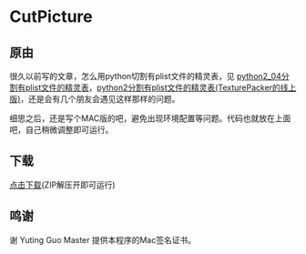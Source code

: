 # CutPicture

## 原由

很久以前写的文章，怎么用python切割有plist文件的精灵表，见 [python2_04分割有plist文件的精灵表](http://blog.afantree.com/python/python2-split-plist-spritesheet.html)，[python2分割有plist文件的精灵表(TexturePacker的线上版)](http://blog.afantree.com/python/python2-segmentation-have-file-elves-table-texturepacker-online-version.html)，还是会有几个朋友会遇见这样那样的问题。

细思之后，还是写个MAC版的吧，避免出现环境配置等问题。代码也就放在上面吧，自己稍微调整即可运行。

## 下载
[点击下载](https://github.com/afantree/CutPicture/files/670502/CutPicture.app.zip)(ZIP解压开即可运行)

## 鸣谢

谢 Yuting Guo Master 提供本程序的Mac签名证书。
